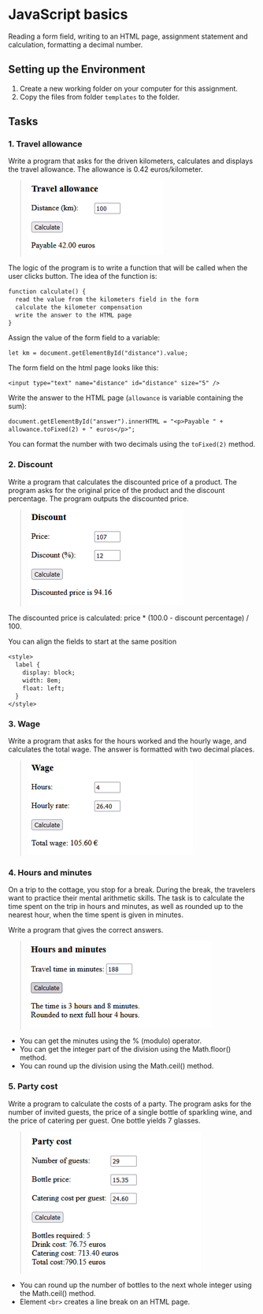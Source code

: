 # JavaScript basics

Reading a form field, writing to an HTML page, assignment statement and calculation, formatting a decimal number.

## Setting up the Environment

1.  Create a new working folder on your computer for this assignment.
2.  Copy the files from folder `templates` to the folder.

## Tasks

### 1. Travel allowance

Write a program that asks for the driven kilometers, calculates and displays the travel allowance. The allowance is 0.42 euros/kilometer.

> ![](media/travel_allowance.png)

The logic of the program is to write a function that will be called when the user clicks button. The idea of the function is:

```
function calculate() {
  read the value from the kilometers field in the form
  calculate the kilometer compensation
  write the answer to the HTML page
}
```

Assign the value of the form field to a variable:

```
let km = document.getElementById("distance").value;
```

The form field on the html page looks like this:
```
<input type="text" name="distance" id="distance" size="5" />
```

Write the answer to the HTML page (`allowance` is variable containing the sum):

```
document.getElementById("answer").innerHTML = "<p>Payable " + allowance.toFixed(2) + " euros</p>";
```

You can format the number with two decimals using the `toFixed(2)` method.

### 2. Discount

Write a program that calculates the discounted price of a product. The program asks for the original price of the product and the discount percentage. The program outputs the discounted price.

> ![](media/discount.png)

The discounted price is calculated: price * (100.0 - discount percentage) / 100.

You can align the fields to start at the same position

```
<style>
  label {
    display: block;
    width: 8em;
    float: left;
  }
</style>
```

### 3. Wage

Write a program that asks for the hours worked and the hourly wage, and calculates the total wage. The answer is formatted with two decimal places.

> ![](media/wage.png)

### 4. Hours and minutes

On a trip to the cottage, you stop for a break. During the break, the travelers want to practice their mental arithmetic skills. The task is to calculate the time spent on the trip in hours and minutes, as well as rounded up to the nearest hour, when the time spent is given in minutes. 

Write a program that gives the correct answers.

> ![](media/hours_minutes.png)

- You can get the minutes using the % (modulo) operator.
- You can get the integer part of the division using the Math.floor() method.
- You can round up the division using the Math.ceil() method.

### 5. Party cost

Write a program to calculate the costs of a party. The program asks for the number of invited guests, the price of a single bottle of sparkling wine, and the price of catering per guest. One bottle yields 7 glasses.

> ![](media/party.png)

- You can round up the number of bottles to the next whole integer using the Math.ceil() method.
- Element `<br>` creates a line break on an HTML page.